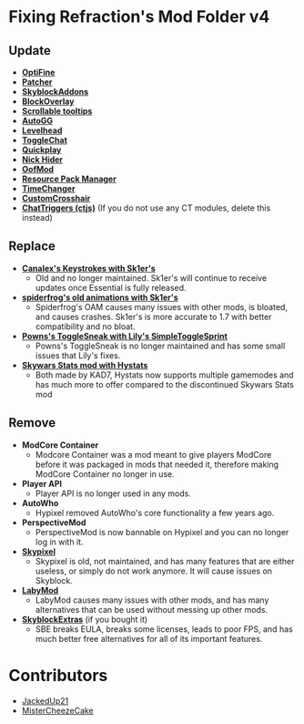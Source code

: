 # Fixing Refraction's Mod Folder v4

## Update

- [**OptiFine**](https://optifine.net/adloadx?f=preview_OptiFine_1.8.9_HD_U_M5.jar)
- [**Patcher**](https://sk1er.club/mods/patcher)
- [**SkyblockAddons**](https://github.com/BiscuitDevelopment/SkyblockAddons/releases/latest)
- [**BlockOverlay**](https://hypixel.net/threads/forge-1-8-9-block-overlay-v4-0-3.1417995/)
- [**Scrollable tooltips**](https://sk1er.club/mods/text_overflow_scroll)
- [**AutoGG**](https://sk1er.club/mods/autogg)
- [**Levelhead**](https://sk1er.club/mods/level_head)
- [**ToggleChat**](https://github.com/boomboompower/ToggleChat/releases/)
- [**Quickplay**](https://github.com/QuickplayMod/quickplay/releases/latest)
- [**Nick Hider**](https://sk1er.club/mods/nick_hider)
- [**OofMod**](https://sk1er.club/mods/refractionoof)
- [**Resource Pack Manager**](https://www.youtube.com/watch?v=OQZFWrrEcYM)
- [**TimeChanger**](https://github.com/shatter-point/Revamped-TimeChanger/releases/latest)
- [**CustomCrosshair**](https://www.curseforge.com/minecraft/mc-mods/custom-crosshair-mod/files/all?filter-game-version=2020709689%3A5806)
- [**ChatTriggers (ctjs)**](https://github.com/ChatTriggers/ChatTriggers/releases/latest) (If you do not use any CT modules, delete this instead)

## Replace

- [**Canalex's Keystrokes with Sk1er's**](https://sk1er.club/mods/keystrokesmod)
  - Old and no longer maintained. Sk1er's will continue to receive updates once Essential is fully released.
- [**spiderfrog's old animations with Sk1er's**](https://sk1er.club/beta)
  - Spiderfrog's OAM causes many issues with other mods, is bloated, and causes crashes. Sk1er's is more accurate to 1.7 with better compatibility and no bloat.
- [**Powns's ToggleSneak with Lily's SimpleToggleSprint**](https://github.com/My-Name-Is-Jeff/SimpleToggleSprint/releases/latest)
  - Powns's ToggleSneak is no longer maintained and has some small issues that Lily's fixes.
- [**Skywars Stats mod with Hystats**](https://q.gs/EyqG5)
  - Both made by KAD7, Hystats now supports multiple gamemodes and has much more to offer compared to the discontinued Skywars Stats mod

## Remove

- **ModCore Container**
  - Modcore Container was a mod meant to give players ModCore before it was packaged in mods that needed it, therefore making ModCore Container no longer in use.
- **Player API**
  - Player API is no longer used in any mods.
- **AutoWho**
  - Hypixel removed AutoWho's core functionality a few years ago.
- **PerspectiveMod**
  - PerspectiveMod is now bannable on Hypixel and you can no longer log in with it.
- [**Skypixel**](https://github.com/MicrocontrollersDev/Alternatives/blob/main/Skypixel.md)
  - Skypixel is old, not maintained, and has many features that are either useless, or simply do not work anymore. It will cause issues on Skyblock.
- [**LabyMod**](https://github.com/MicrocontrollersDev/Alternatives/blob/main/LabyMod.md)
  - LabyMod causes many issues with other mods, and has many alternatives that can be used without messing up other mods.
- [**SkyblockExtras**](https://github.com/MicrocontrollersDev/Alternatives/blob/main/SkyblockExtras.md) (if you bought it)
  - SBE breaks EULA, breaks some licenses, leads to poor FPS, and has much better free alternatives for all of its important features. 

# Contributors

- [JackedUp21](https://github.com/JackedUp21)
- [MisterCheezeCake](https://github.com/MisterCheezeCake)
